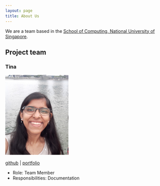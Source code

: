 ```yaml
---
layout: page
title: About Us
---
```


We are a team based in the [School of Computing, National University of Singapore](http://www.comp.nus.edu.sg).


## Project team

### Tina

<img src="images/thing1thing2.png" width="200px">

[github](https://github.com/Thing1Thing2) |
[portfolio](team/thing1thing2.md)

* Role: Team Member
* Responsibilities: Documentation
